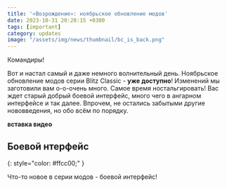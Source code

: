 ```yaml
---
title: '«Возрождение»: ноябрьское обновление модов'
date: 2023-10-31 20:28:15 +0300
tags: [important]
category: updates
image: "/assets/img/news/thumbnail/bc_is_back.png"
---
```

<p style="display: none">Прощаемся с создателем старых звуков всего и встречаем нового.</p>

Командиры!

Вот и настал самый и даже немного волнительный день. Ноябрьское обновление модов серии Blitz Classic - **уже доступно**! Изменений мы заготовили вам о-о-очень много. Самое время ностальгировать! Вас ждет старый добрый боевой интерфейс, много чего в ангарном интерфейсе и так далее. Впрочем, не остались забытыми другие нововведения, но обо всём по порядку.

**вставка видео**

## Боевой нтерфейс
{: style="color: #ffcc00;" }

Что-то новое в серии модов - боевой интерфейс! 